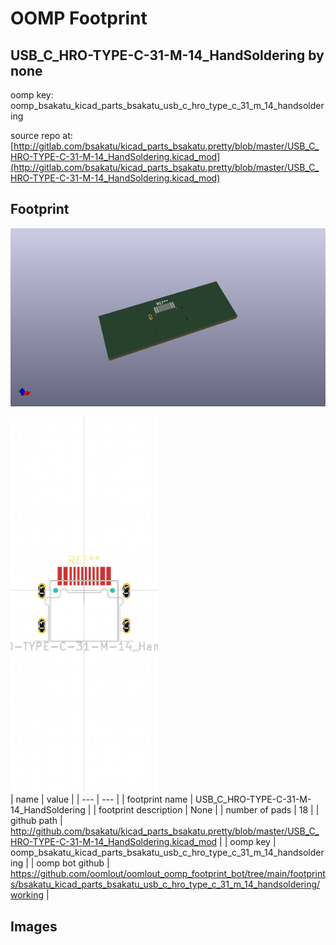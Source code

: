 # OOMP Footprint  
## USB_C_HRO-TYPE-C-31-M-14_HandSoldering  by none  
  
oomp key: oomp_bsakatu_kicad_parts_bsakatu_usb_c_hro_type_c_31_m_14_handsoldering  
  
source repo at: [http://gitlab.com/bsakatu/kicad_parts_bsakatu.pretty/blob/master/USB_C_HRO-TYPE-C-31-M-14_HandSoldering.kicad_mod](http://gitlab.com/bsakatu/kicad_parts_bsakatu.pretty/blob/master/USB_C_HRO-TYPE-C-31-M-14_HandSoldering.kicad_mod)  
## Footprint  
  
[![working_kicad_pcb_3d.png](working_kicad_pcb_3d_600.png)](working_kicad_pcb_3d.png)  
  
[![working.png](working_600.png)](working.png)  
| name | value | 
| --- | --- | 
| footprint name | USB_C_HRO-TYPE-C-31-M-14_HandSoldering | 
| footprint description | None | 
| number of pads | 18 | 
| github path | http://github.com/bsakatu/kicad_parts_bsakatu.pretty/blob/master/USB_C_HRO-TYPE-C-31-M-14_HandSoldering.kicad_mod | 
| oomp key | oomp_bsakatu_kicad_parts_bsakatu_usb_c_hro_type_c_31_m_14_handsoldering | 
| oomp bot github | https://github.com/oomlout/oomlout_oomp_footprint_bot/tree/main/footprints/bsakatu_kicad_parts_bsakatu_usb_c_hro_type_c_31_m_14_handsoldering/working | 
## Images  
